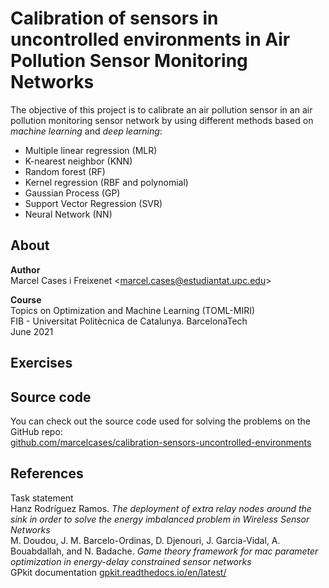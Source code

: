 # Calibration of sensors in uncontrolled environments in Air Pollution Sensor Monitoring Networks

The objective of this project is to calibrate an air pollution sensor in an air pollution monitoring sensor network by using different methods based on *machine learning* and *deep learning*:
* Multiple linear regression (MLR)
* K-nearest neighbor (KNN)
* Random forest (RF)
* Kernel regression (RBF and polynomial)
* Gaussian Process (GP)
* Support Vector Regression (SVR)
* Neural Network (NN)

## About
**Author**  
Marcel Cases i Freixenet &lt;marcel.cases@estudiantat.upc.edu&gt;

**Course**  
Topics on Optimization and Machine Learning (TOML-MIRI)  
FIB - Universitat Politècnica de Catalunya. BarcelonaTech  
June 2021 

## Exercises


## Source code

You can check out the source code used for solving the problems on the GitHub repo:  
[github.com/marcelcases/calibration-sensors-uncontrolled-environments](https://github.com/marcelcases/calibration-sensors-uncontrolled-environments)

## References
Task statement  
Hanz Rodríguez Ramos. *The deployment of extra relay nodes around the sink in order to solve the energy imbalanced problem in Wireless Sensor Networks*  
M. Doudou, J. M. Barcelo-Ordinas, D. Djenouri, J. Garcia-Vidal, A. Bouabdallah, and N. Badache. *Game theory framework for mac parameter optimization in energy-delay constrained sensor networks*  
GPkit documentation [gpkit.readthedocs.io/en/latest/](https://gpkit.readthedocs.io/en/latest/)  
